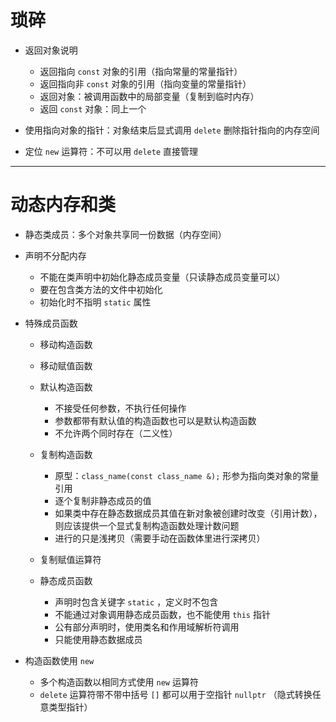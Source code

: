 # **琐碎**

- 返回对象说明

  - 返回指向 `const` 对象的引用（指向常量的常量指针）
  - 返回指向非 `const` 对象的引用（指向变量的常量指针）
  - 返回对象：被调用函数中的局部变量（复制到临时内存）
  - 返回 `const` 对象：同上一个

- 使用指向对象的指针：对象结束后显式调用 `delete` 删除指针指向的内存空间

- 定位 `new` 运算符：不可以用 `delete` 直接管理

---

# **动态内存和类**

- 静态类成员：多个对象共享同一份数据（内存空间）

- 声明不分配内存

  - 不能在类声明中初始化静态成员变量（只读静态成员变量可以）
  - 要在包含类方法的文件中初始化
  - 初始化时不指明 `static` 属性

- 特殊成员函数

  - 移动构造函数

  - 移动赋值函数

  - 默认构造函数

    - 不接受任何参数，不执行任何操作
    - 参数都带有默认值的构造函数也可以是默认构造函数
    - 不允许两个同时存在（二义性）

  - 复制构造函数

    - 原型：`class_name(const class_name &);` 形参为指向类对象的常量引用
    - 逐个复制非静态成员的值
    - 如果类中存在静态数据成员其值在新对象被创建时改变（引用计数），则应该提供一个显式复制构造函数处理计数问题
    - 进行的只是浅拷贝（需要手动在函数体里进行深拷贝）

  - 复制赋值运算符

  - 静态成员函数

    - 声明时包含关键字 `static` ，定义时不包含
    - 不能通过对象调用静态成员函数，也不能使用 `this` 指针
    - 公有部分声明时，使用类名和作用域解析符调用
    - 只能使用静态数据成员

- 构造函数使用 `new`

  - 多个构造函数以相同方式使用 `new` 运算符
  - `delete` 运算符带不带中括号 `[]` 都可以用于空指针 `nullptr` （隐式转换任意类型指针）